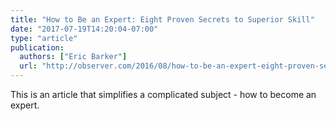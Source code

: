 ```yaml
---
title: "How to Be an Expert: Eight Proven Secrets to Superior Skill"
date: "2017-07-19T14:20:04-07:00"
type: "article"
publication:
  authors: ["Eric Barker"]
  url: "http://observer.com/2016/08/how-to-be-an-expert-eight-proven-secrets-to-superior-skill/"
---
```

This is an article that simplifies a complicated subject - how to become an expert.
